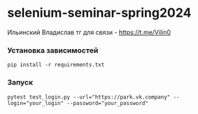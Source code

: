 # selenium-seminar-spring2024

Ильинский Владислав
тг для связи - https://t.me/Vilin0

### Установка зависимостей
```pip install -r requirements.txt```

### Запуск
 ```pytest test_login.py --url="https://park.vk.company" --login="your_login" --password="your_password"```
